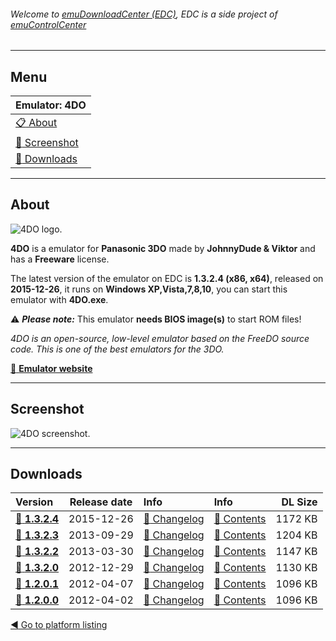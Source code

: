 ###### Welcome to [emuDownloadCenter (EDC)](https://github.com/PhoenixInteractiveNL/emuDownloadCenter/wiki/), EDC is a side project of [emuControlCenter](https://github.com/PhoenixInteractiveNL/emuControlCenter/wiki/)
***
## Menu
| **Emulator: 4DO** |
|:---------|
| [:clipboard: About](#about) |
| [:sunrise: Screenshot](#screenshot) |
| [:floppy_disk: Downloads](#downloads) |
***
## About
![](https://github.com/PhoenixInteractiveNL/emuDownloadCenter/wiki/images_emulator/4do_logo_200.jpg "4DO logo.")

**4DO** is a emulator for **Panasonic 3DO** made by **JohnnyDude & Viktor** and has a **Freeware** license.

The latest version of the emulator on EDC is **1.3.2.4 (x86, x64)**, released on **2015-12-26**, it runs on **Windows XP,Vista,7,8,10**, you can start this emulator with **4DO.exe**.

:warning: _**Please note:**_ This emulator **needs BIOS image(s)** to start ROM files!

_4DO is an open-source, low-level emulator based on the FreeDO source code. This is one of the best emulators for the 3DO._

[:link: **Emulator website**](http://fourdo.com/)
***
## Screenshot
![](https://raw.githubusercontent.com/PhoenixInteractiveNL/emuDownloadCenter/master/hooks/4do/screen.jpg "4DO screenshot.")
***
## Downloads
| Version  | Release date  | Info       | Info       | DL Size    |
|:---------|:-------------:|:-----------|:-----------|-----------:|
| [:floppy_disk: **1.3.2.4**](https://github.com/PhoenixInteractiveNL/edc-repo0001/raw/master/4do/1.3.2.4.7z) | 2015-12-26 | [:page_facing_up: Changelog](https://github.com/PhoenixInteractiveNL/edc-repo0001/blob/master/4do/1.3.2.4_changelog.txt) | [:mag_right: Contents](https://github.com/PhoenixInteractiveNL/edc-repo0001/blob/master/4do/1.3.2.4_contents.txt) | 1172 KB |
| [:floppy_disk: **1.3.2.3**](https://github.com/PhoenixInteractiveNL/edc-repo0001/raw/master/4do/1.3.2.3.7z) | 2013-09-29 | [:page_facing_up: Changelog](https://github.com/PhoenixInteractiveNL/edc-repo0001/blob/master/4do/1.3.2.3_changelog.txt) | [:mag_right: Contents](https://github.com/PhoenixInteractiveNL/edc-repo0001/blob/master/4do/1.3.2.3_contents.txt) | 1204 KB |
| [:floppy_disk: **1.3.2.2**](https://github.com/PhoenixInteractiveNL/edc-repo0001/raw/master/4do/1.3.2.2.7z) | 2013-03-30 | [:page_facing_up: Changelog](https://github.com/PhoenixInteractiveNL/edc-repo0001/blob/master/4do/1.3.2.2_changelog.txt) | [:mag_right: Contents](https://github.com/PhoenixInteractiveNL/edc-repo0001/blob/master/4do/1.3.2.2_contents.txt) | 1147 KB |
| [:floppy_disk: **1.3.2.0**](https://github.com/PhoenixInteractiveNL/edc-repo0001/raw/master/4do/1.3.2.0.7z) | 2012-12-29 | [:page_facing_up: Changelog](https://github.com/PhoenixInteractiveNL/edc-repo0001/blob/master/4do/1.3.2.0_changelog.txt) | [:mag_right: Contents](https://github.com/PhoenixInteractiveNL/edc-repo0001/blob/master/4do/1.3.2.0_contents.txt) | 1130 KB |
| [:floppy_disk: **1.2.0.1**](https://github.com/PhoenixInteractiveNL/edc-repo0001/raw/master/4do/1.2.0.1.7z) | 2012-04-07 | [:page_facing_up: Changelog](https://github.com/PhoenixInteractiveNL/edc-repo0001/blob/master/4do/1.2.0.1_changelog.txt) | [:mag_right: Contents](https://github.com/PhoenixInteractiveNL/edc-repo0001/blob/master/4do/1.2.0.1_contents.txt) | 1096 KB |
| [:floppy_disk: **1.2.0.0**](https://github.com/PhoenixInteractiveNL/edc-repo0001/raw/master/4do/1.2.0.0.7z) | 2012-04-02 | [:page_facing_up: Changelog](https://github.com/PhoenixInteractiveNL/edc-repo0001/blob/master/4do/1.2.0.0_changelog.txt) | [:mag_right: Contents](https://github.com/PhoenixInteractiveNL/edc-repo0001/blob/master/4do/1.2.0.0_contents.txt) | 1096 KB |

[:arrow_backward: Go to platform listing](https://github.com/PhoenixInteractiveNL/emuDownloadCenter/wiki/EDC-Platform-List)
